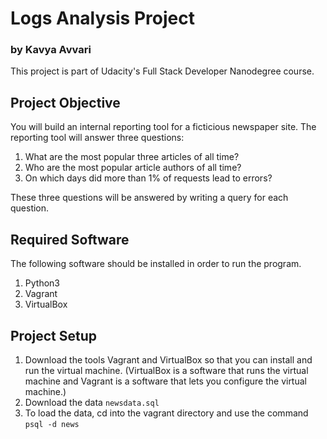 # Logs Analysis Project

### by Kavya Avvari

This project is part of Udacity's Full Stack Developer Nanodegree course. 

## Project Objective

You will build an internal reporting tool for a ficticious newspaper site. The reporting tool will answer three questions:

1. What are the most popular three articles of all time?
2. Who are the most popular article authors of all time?
3. On which days did more than 1% of requests lead to errors?

These three questions will be answered by writing a query for each question.


## Required Software 

The following software should be installed in order to run the program. 

1. Python3
2. Vagrant 
3. VirtualBox

## Project Setup

1. Download the tools Vagrant and VirtualBox so that you can install and run the virtual machine. (VirtualBox is a software that runs the virtual machine and Vagrant is a software that lets you configure the virtual machine.)
2. Download the data ```newsdata.sql```
3. To load the data, cd into the vagrant directory and use the command ```psql -d news```
